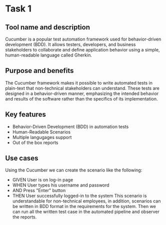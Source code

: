 # Task 1

## Tool name and description

   Cucumber is a popular test automation framework used for behavior-driven development (BDD).
   It allows testers, developers, and business stakeholders to collaborate and define application behavior using a simple, human-readable language called Gherkin.

## Purpose and benefits

   The Cucumber framework makes it possible to write automated tests in plain-text that non-technical stakeholders can understand.
   These tests are designed in a behavior-driven manner, emphasizing the intended behavior and results of the software rather than the specifics of its implementation.

## Key features

- Behavior-Driven Development (BDD) in automation tests
- Human-Readable Scenarios
- Multiple langugages support
- Out of the box reports

## Use cases

   Using the Cucumber we can create the scenario like the following:

- GIVEN User is on log-in page
- WHEN User types his username and password
- AND Press "Enter" button
- THEN User successfully logged-in to the system
   This scenario is understandable for non-technical employees, in addition, scenarios can be written in BDD format in the requirements for the system.
   Then we can run all the written test case in the automated pipeline and observer the reports.
